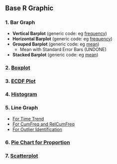 ## Base R Graphic
### 1. Bar Graph
- **Vertical Barplot** (generic code: eg [frequency]([SC]-Descriptive-Analytics/[SC]-Data-Visualisation/[SC]-Base-R-Graphic/[M]-Vertical-Barplot_Base-R.md))
- **Horizontal Barplot** (generic code: eg [frequency]([SC]-Descriptive-Analytics/[SC]-Data-Visualisation/[SC]-Base-R-Graphic/[M]-Horizontal-Barplot_Base-R.md))
- **Grouped Barplot** (generic code: eg [mean]([SC]-Descriptive-Analytics/[SC]-Data-Visualisation/[SC]-Base-R-Graphic/[M]-Grouped-Barplot_Base-R.md))
  - Mean with Standard Error Bars (UNDONE)
- **Stacked Barplot** (generic code: eg [mean]([SC]-Descriptive-Analytics/[SC]-Data-Visualisation/[SC]-Base-R-Graphic/[M]-Stacked-Barplot_Base-R.md))
### 2. [Boxplot]([SC]-Descriptive-Analytics/[SC]-Data-Visualisation/[SC]-Base-R-Graphic/[M]-Boxplot_Base-R.md)
### 3. [ECDF Plot]([SC]-Descriptive-Analytics/[SC]-Data-Visualisation/[SC]-Base-R-Graphic/[M]-ECDF-Plot_Base-R.md)
### 4.  [Histogram]([SC]-Descriptive-Analytics/[SC]-Data-Visualisation/[SC]-Base-R-Graphic/[M]-Histogram-&-Frequency-Table_Base-R.md)
### 5. Line Graph
- [For Time Trend]([SC]-Descriptive-Analytics/[SC]-Data-Visualisation/[SC]-Base-R-Graphic/[M]-(Time-Trend)-Line-Graph_Base-R.md)
- [For CumFreq and RelCumFreq]([SC]-Descriptive-Analytics/[SC]-Data-Visualisation/[SC]-Base-R-Graphic/[M]-(CumFreq-&-CumRelFreq)-Line-Graph_Base-R.md)
- [For Outlier Identification]([SC]-Descriptive-Analytics/[SC]-Data-Visualisation/[SC]-Base-R-Graphic/[M]-(Outlier)-Line-Graph_Base-R.md)
### 6. [Pie Chart for Proportion]([SC]-Descriptive-Analytics/[SC]-Data-Visualisation/[SC]-Base-R-Graphic/[M]-(Proportion)-Pie-Chart_Base-R.md)
### 7. [Scatterplot]([SC]-Descriptive-Analytics/[SC]-Data-Visualisation/[SC]-Base-R-Graphic/[M]-Scatterplot_Base-R.md)
